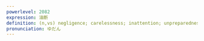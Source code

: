 ```yaml
---
powerlevel: 2082
expression: 油断
definition: (n,vs) negligence; carelessness; inattention; unpreparedness; (P)
pronunciation: ゆだん
---
```

